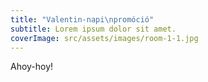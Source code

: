 ```yaml
---
title: "Valentin-napi\npromóció"
subtitle: Lorem ipsum dolor sit amet.
coverImage: src/assets/images/room-1-1.jpg
---
```

Ahoy-hoy!
